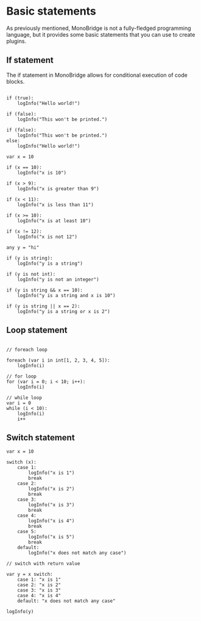 # Basic statements

As previously mentioned, MonoBridge is not a fully-fledged programming language, but it provides some basic statements that you can use to create plugins.

## If statement

The if statement in MonoBridge allows for conditional execution of code blocks.

```monobridge

if (true):
    logInfo("Hello world!")

if (false):
    logInfo("This won't be printed.")

if (false):
    logInfo("This won't be printed.")
else:
    logInfo("Hello world!")

var x = 10

if (x == 10):
    logInfo("x is 10")

if (x > 9):
    logInfo("x is greater than 9")

if (x < 11):
    logInfo("x is less than 11")

if (x >= 10):
    logInfo("x is at least 10")

if (x != 12):
    logInfo("x is not 12")

any y = "hi"

if (y is string):
    logInfo("y is a string")
    
if (y is not int):
    logInfo("y is not an integer")

if (y is string && x == 10):
    logInfo("y is a string and x is 10")

if (y is string || x == 2):
    logInfo("y is a string or x is 2")
```

## Loop statement

```monobridge

// foreach loop

foreach (var i in int[1, 2, 3, 4, 5]):
	logInfo(i)

// for loop
for (var i = 0; i < 10; i++):
	logInfo(i)

// while loop
var i = 0
while (i < 10):
	logInfo(i)
	i++
```


## Switch statement

```monobridge
var x = 10

switch (x):
    case 1:
        logInfo("x is 1")
        break
    case 2:
        logInfo("x is 2")
        break
    case 3:
        logInfo("x is 3")
        break
    case 4:
        logInfo("x is 4")
        break
    case 5:
        logInfo("x is 5")
        break
    default:
        logInfo("x does not match any case")

// switch with return value

var y = x switch:
    case 1: "x is 1"
    case 2: "x is 2"
    case 3: "x is 3"
    case 4: "x is 4"
    default: "x does not match any case"

logInfo(y)

```
